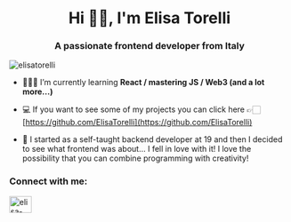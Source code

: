 <h1 align="center">Hi 👋🏻, I'm Elisa Torelli</h1>
<h3 align="center">A passionate frontend developer from Italy</h3>

<p align="left"> <img src="https://komarev.com/ghpvc/?username=elisatorelli&label=Profile%20views&color=0ecfdd&style=plastic" alt="elisatorelli" /> </p>

- 👩🏻‍💻 I’m currently learning **React / mastering JS / Web3 (and a lot more...)**

- 💻 If you want to see some of my projects you can click here 👉🏻 [https://github.com/ElisaTorelli](https://github.com/ElisaTorelli)

- 📄 I started as a self-taught backend developer at 19 and then I decided to see what frontend was about... I fell in love with it! I love the possibility that you can combine programming with creativity!

<h3 align="left">Connect with me:</h3>
<p align="left">
<a href="https://linkedin.com/in/elisa-torelli-aa3824224" target="blank"><img align="center" src="https://raw.githubusercontent.com/rahuldkjain/github-profile-readme-generator/master/src/images/icons/Social/linked-in-alt.svg" alt="elisa-torelli-aa3824224" height="30" width="40" /></a>
</p>
